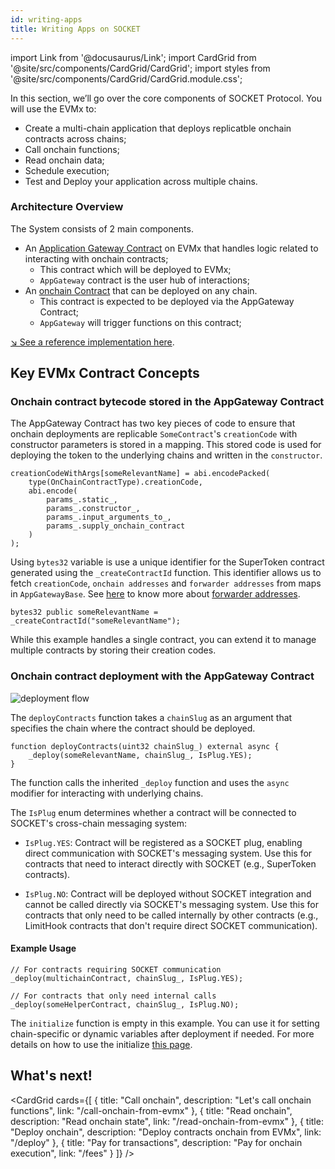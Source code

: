 ```yaml
---
id: writing-apps
title: Writing Apps on SOCKET
---
```


import Link from '@docusaurus/Link';
import CardGrid from '@site/src/components/CardGrid/CardGrid';
import styles from '@site/src/components/CardGrid/CardGrid.module.css';

In this section, we’ll go over the core components of SOCKET Protocol. You will use the EVMx to:

- Create a multi-chain application that deploys replicatble onchain contracts across chains;
- Call onchain functions;
- Read onchain data;
- Schedule execution;
- Test and Deploy your application across multiple chains.

### Architecture Overview

The System consists of 2 main components.

- An [Application Gateway Contract](https://github.com/SocketDotTech/socket-starter-kit/blob/master/src/counter/CounterAppGateway.sol) on EVMx that handles logic related to interacting with onchain contracts;
    - This contract which will be deployed to EVMx;
    - `AppGateway` contract is the user hub of interactions;
- An [onchain Contract](https://github.com/SocketDotTech/socket-starter-kit/blob/master/src/counter/Counter.sol) that can be deployed on any chain.
    - This contract is expected to be deployed via the AppGateway Contract;
    - `AppGateway` will trigger functions on this contract;

[↘ See a reference implementation here](https://github.com/SocketDotTech/socket-starter-kit/blob/master/src/counter/).

## Key EVMx Contract Concepts

### Onchain contract bytecode stored in the AppGateway Contract
The AppGateway Contract has two key pieces of code to ensure that onchain deployments are replicable `SomeContract`'s `creationCode` with constructor parameters is stored in a mapping. This stored code is used for deploying the token to the underlying chains and written in the `constructor`.
```solidity
creationCodeWithArgs[someRelevantName] = abi.encodePacked(
    type(OnChainContractType).creationCode,
    abi.encode(
        params_.static_,
        params_.constructor_,
        params_.input_arguments_to_,
        params_.supply_onchain_contract
    )
);
```

Using  `bytes32` variable is use a unique identifier for the SuperToken contract generated using the `_createContractId` function. This identifier allows us to fetch `creationCode`, `onchain addresses` and `forwarder addresses` from maps in `AppGatewayBase`. See [here](/forwarder-addresses) to know more about [forwarder addresses](/forwarder-addresses).
```solidity
bytes32 public someRelevantName = _createContractId("someRelevantName");
```

While this example handles a single contract, you can extend it to manage multiple contracts by storing their creation codes.

### Onchain contract deployment with the AppGateway Contract
<div style={{ display: 'flex', justifyContent: 'center' }}>
    <img src="/img/deployment_flow.svg" alt="deployment flow" style={{ width: '100%' }} />
</div>

The `deployContracts` function takes a `chainSlug` as an argument that specifies the chain where the contract should be deployed.

```solidity
function deployContracts(uint32 chainSlug_) external async {
    _deploy(someRelevantName, chainSlug_, IsPlug.YES);
}
```

The function calls the inherited `_deploy` function and uses the `async` modifier for interacting with underlying chains.

The `IsPlug` enum determines whether a contract will be connected to SOCKET's cross-chain messaging system:

- `IsPlug.YES`: Contract will be registered as a SOCKET plug, enabling direct communication with SOCKET's messaging system. Use this for contracts that need to interact directly with SOCKET (e.g., SuperToken contracts).

- `IsPlug.NO`: Contract will be deployed without SOCKET integration and cannot be called directly via SOCKET's messaging system. Use this for contracts that only need to be called internally by other contracts (e.g., LimitHook contracts that don't require direct SOCKET communication).

#### Example Usage

```solidity
// For contracts requiring SOCKET communication
_deploy(multichainContract, chainSlug_, IsPlug.YES);

// For contracts that only need internal calls
_deploy(someHelperContract, chainSlug_, IsPlug.NO);
```

The `initialize` function is empty in this example. You can use it for setting chain-specific or dynamic variables after deployment if needed. For more details on how to use the initialize [this page](/deploy#initialize).

## What's next!
<CardGrid cards={[
 {
   title: "Call onchain",
   description: "Let's call onchain functions",
   link: "/call-onchain-from-evmx"
 },
 {
   title: "Read onchain",
   description: "Read onchain state",
   link: "/read-onchain-from-evmx"
 },
 {
   title: "Deploy onchain",
   description: "Deploy contracts onchain from EVMx",
   link: "/deploy"
 },
 {
   title: "Pay for transactions",
   description: "Pay for onchain execution",
   link: "/fees"
 }
]} />
